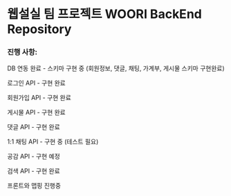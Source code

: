 # 웹설실 팀 프로젝트 WOORI BackEnd Repository

### 진행 사항:

DB 연동 완료 - 스키마 구현 중 (회원정보, 댓글, 채팅, 가계부, 게시물 스키마 구현완료)

로그인 API - 구현 완료

회원가입 API - 구현 완료

게시물 API - 구현 완료

댓글 API - 구현 완료

1:1 채팅 API - 구현 중 (테스트 필요)

공감 API - 구현 예정

검색 API - 구현 완료

프론트와 맵핑 진행중
